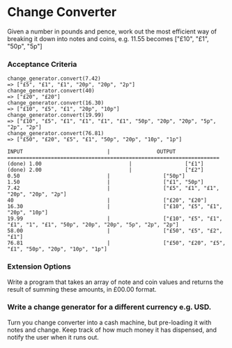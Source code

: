 # Change Converter

Given a number in pounds and pence, work out the most efficient way of breaking it down into notes and coins, e.g. 11.55 becomes ["£10", "£1", "50p", "5p"]

### Acceptance Criteria
```
change_generator.convert(7.42)
=> ["£5", "£1", "£1", "20p", "20p", "2p"]
change_generator.convert(40)
=> ["£20", "£20"]
change_generator.convert(16.30)
=> ["£10", "£5", "£1", "20p", "10p"]
change_generator.convert(19.99)
=> ["£10", "£5", "£1", "£1", "£1", "£1", "50p", "20p", "20p", "5p", "2p", "2p"]
change_generator.convert(76.81)
=> ["£50", "£20", "£5", "£1", "50p", "20p", "10p", "1p"]
```


 ```
INPUT                           |               OUTPUT
====================================================================
(done) 1.00                            |                 ["£1"]
(done) 2.00                            |                 ["£2"]
0.50                            |                 ["50p"]
1.50                            |                 ["£1", "50p"]
7.42                            |                 ["£5", "£1", "£1", "20p", "20p", "2p"]
40                              |                 ["£20", "£20"]
16.30                           |                 ["£10", "£5", "£1", "20p", "10p"]
19.99                           |                 ["£10", "£5", "£1", "£1", "1", "£1", "50p", "20p", "20p", "5p", "2p", "2p"]
58.00                           |                 ["£50", "£5", "£2", "£1"]
76.81                           |                 ["£50", "£20", "£5", "£1", "50p", "20p", "10p", "1p"]
 ```

### Extension Options
Write a program that takes an array of note and coin values and returns the result of summing these amounts, in £00.00 format.

### Write a change generator for a different currency e.g. USD.

Turn you change converter into a cash machine, but pre-loading it with notes and change. Keep track of how much money it has dispensed, and notify the user when it runs out.
